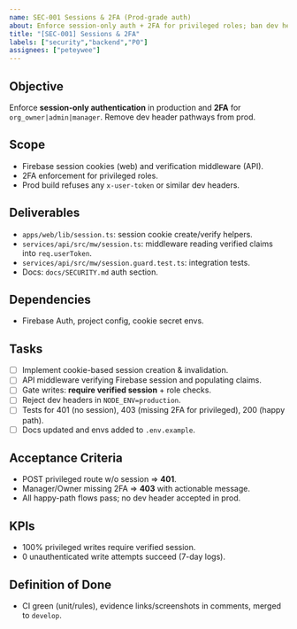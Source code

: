 ```yaml
---
name: SEC-001 Sessions & 2FA (Prod-grade auth)
about: Enforce session-only auth + 2FA for privileged roles; ban dev headers in prod
title: "[SEC-001] Sessions & 2FA"
labels: ["security","backend","P0"]
assignees: ["peteywee"]
---
```


## Objective

Enforce **session-only authentication** in production and **2FA** for `org_owner|admin|manager`. Remove dev header pathways from prod.

## Scope

- Firebase session cookies (web) and verification middleware (API).
- 2FA enforcement for privileged roles.
- Prod build refuses any `x-user-token` or similar dev headers.

## Deliverables

- `apps/web/lib/session.ts`: session cookie create/verify helpers.
- `services/api/src/mw/session.ts`: middleware reading verified claims into `req.userToken`.
- `services/api/src/mw/session.guard.test.ts`: integration tests.
- Docs: `docs/SECURITY.md` auth section.

## Dependencies

- Firebase Auth, project config, cookie secret envs.

## Tasks

- [ ] Implement cookie-based session creation & invalidation.
- [ ] API middleware verifying Firebase session and populating claims.
- [ ] Gate writes: **require verified session** + role checks.
- [ ] Reject dev headers in `NODE_ENV=production`.
- [ ] Tests for 401 (no session), 403 (missing 2FA for privileged), 200 (happy path).
- [ ] Docs updated and envs added to `.env.example`.

## Acceptance Criteria

- POST privileged route w/o session ⇒ **401**.
- Manager/Owner missing 2FA ⇒ **403** with actionable message.
- All happy-path flows pass; no dev header accepted in prod.

## KPIs

- 100% privileged writes require verified session.
- 0 unauthenticated write attempts succeed (7-day logs).

## Definition of Done

- CI green (unit/rules), evidence links/screenshots in comments, merged to `develop`.
